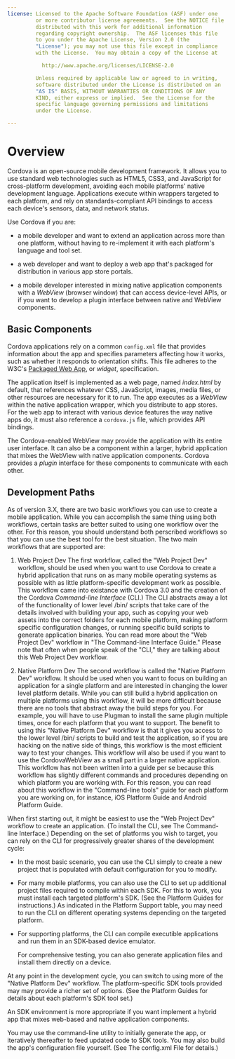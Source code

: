 ```yaml
---
license: Licensed to the Apache Software Foundation (ASF) under one
         or more contributor license agreements.  See the NOTICE file
         distributed with this work for additional information
         regarding copyright ownership.  The ASF licenses this file
         to you under the Apache License, Version 2.0 (the
         "License"); you may not use this file except in compliance
         with the License.  You may obtain a copy of the License at

           http://www.apache.org/licenses/LICENSE-2.0

         Unless required by applicable law or agreed to in writing,
         software distributed under the License is distributed on an
         "AS IS" BASIS, WITHOUT WARRANTIES OR CONDITIONS OF ANY
         KIND, either express or implied.  See the License for the
         specific language governing permissions and limitations
         under the License.

---
```


# Overview

Cordova is an open-source mobile development framework. It allows you
to use standard web technologies such as HTML5, CSS3, and JavaScript
for cross-platform development, avoiding each mobile platforms' native
development language.  Applications execute within wrappers targeted
to each platform, and rely on standards-compliant API bindings to
access each device's sensors, data, and network status.

Use Cordova if you are:

* a mobile developer and want to extend an application across more
  than one platform, without having to re-implement it with each
  platform's language and tool set.

* a web developer and want to deploy a web app that's packaged for
  distribution in various app store portals.

* a mobile developer interested in mixing native application
  components with a _WebView_ (browser window) that can access
  device-level APIs, or if you want to develop a plugin interface
  between native and WebView components.

## Basic Components

Cordova applications rely on a common `config.xml` file that provides
information about the app and specifies parameters affecting how it
works, such as whether it responds to orientation shifts. This file
adheres to the W3C's
[Packaged Web App](http://www.w3.org/TR/widgets/),
or _widget_, specification.

The application itself is implemented as a web page, named
_index.html_ by default, that references whatever CSS, JavaScript,
images, media files, or other resources are necessary for it to run.
The app executes as a _WebView_ within the native application wrapper,
which you distribute to app stores.  For the web app to interact with
various device features the way native apps do, it must also reference
a `cordova.js` file, which provides API bindings.
<!-- XREF
(See the API Reference for an overview, and the Application
Development Guide for examples of how to use them.)
XREF -->

The Cordova-enabled WebView may provide the application with its
entire user interface. It can also be a component within a larger,
hybrid application that mixes the WebView with native application
components.  Cordova provides a _plugin_ interface for these
components to communicate with each other.

## Development Paths

As of version 3.X, there are two basic workflows you can use to create
a mobile application. While you can accomplish the same
thing using both workflows, certain tasks are better suited to using one workflow 
over the other. For this reason, you should understand both perscribed workflows so
that you can use the best tool for the best situation.
The two main workflows that are supported are:

1. Web Project Dev
The first workflow, called the "Web Project Dev" workflow, should be used when
you want to use Cordova to create a hybrid application that runs on 
as many mobile operating systems as possible with as little platform-specific
development work as possible. This workflow came into existance with Cordova 3.0
and the creation of the Cordova _Command-line Interface_ (CLI.) The CLI abstracts
away a lot of the functionality of lower level /bin/ scripts that take care of the
details involved with building your app, such as copying your web assets into 
the correct folders for each mobile platform, making platform specific configuration
changes, or running specific build scripts to generate application binaries. You can read 
more about the "Web Project Dev" workflow in "The Command-line Interface Guide." Please note
that often when people speak of the "CLI," they are talking about this Web Project Dev
workflow.

2. Native Platform Dev
The second workflow is called the "Native Platform Dev" workflow. It should be used
when you want to focus on building an application for a single platform and are 
interested in changing the lower level platform details. While you can still build a hybrid
application on multiple platforms using this workflow, it will be more difficult because there are no
tools that abstract away the build steps for you. For example, you will have to use Plugman to
install the same plugin multiple times, once for each platform that you want to support. The 
benefit to using this "Native Platform Dev" workflow is that it gives you access to the lower
level /bin/ scripts to build and test the application, so if you are hacking on the native 
side of things, this workflow is the most efficient way to test your changes. This workflow
will also be used if you want to use the CordovaWebView as a small part in a larger native
application. This workflow has not been written into a guide per se because this workflow
has slightly different commands and procedures depending on which platform you are working 
with. For this reason, you can read about this workflow in the "Command-line tools" guide
for each platform you are working on, for instance, iOS Platform Guide and Android Platform Guide.

When first starting out, it might be easiest to use the "Web Project Dev" workflow
to create an application. (To install the CLI, see The Command-line Interface.)
Depending on the set of platforms you wish to target, you can rely on
the CLI for progressively greater shares of the development cycle:

* In the most basic scenario, you can use the CLI simply to create a
  new project that is populated with default configuration for you to
  modify.

* For many mobile platforms, you can also use the CLI to set up
  additional project files required to compile within each SDK.  For
  this to work, you must install each targeted platform's SDK.
  (See the Platform Guides for instructions.)
  As indicated in the Platform Support table, you may need to
  run the CLI on different operating systems depending on the targeted
  platform.

* For supporting platforms, the CLI can compile executible
  applications and run them in an SDK-based device emulator.
  <!-- XREF
  (See Application Development Guide for details.)
  XREF -->
  For comprehensive testing, you can also generate application files
  and install them directly on a device.

At any point in the development cycle, you can switch to using more of the "Native Platform
Dev" workflow. The platform-specific SDK tools provided may may provide a richer set of
options. (See the Platform Guides for details about each platform's SDK tool set.)

An SDK environment is more appropriate if you want implement a hybrid
app that mixes web-based and native application components.
<!-- XREF
(See Hybrid Application Guide for more information.)
XREF -->
You may use the command-line utility to initially generate the app, or
iteratively thereafter to feed updated code to SDK tools.  You may
also build the app's configuration file yourself.
(See The config.xml File for details.)

<!-- XREF
To build projects on some platforms, you may need to apply digital signatures.
See Distributing Applications for information on how to upload your app to various store portals.
XREF -->

